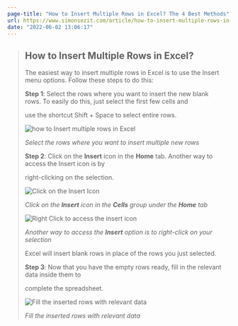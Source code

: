 ```yaml
---
page-title: "How to Insert Multiple Rows in Excel? The 4 Best Methods"
url: https://www.simonsezit.com/article/how-to-insert-multiple-rows-in-excel/
date: "2022-06-02 13:06:17"
---
```


> ## How to Insert Multiple Rows in Excel? 
> 
> The easiest way to insert multiple rows in Excel is to use the Insert menu options. Follow these steps to do this: 
> 
> **Step 1**: Select the rows where you want to insert the new blank rows. To easily do this, just select the first few cells and
> 
> use the shortcut Shift + Space to select entire rows.
> 
> ![how to Insert multiple rows in Excel](https://www.simonsezit.com/wp-content/uploads/2021/10/16.2-how-to-insert-multiple-rows-in-Excel.png)
> 
> *Select the rows where you want to insert multiple new rows*
> 
> **Step 2**: Click on the **Insert** icon in the **Home** tab. Another way to access the Insert icon is by 
> 
> right-clicking on the selection. 
> 
> ![Click on the Insert Icon](https://www.simonsezit.com/wp-content/uploads/2021/10/16.3-how-to-insert-multiple-rows-in-Excel.png)
> 
> *Click on the **Insert** icon in the **Cells** group under the **Home** tab*  
> 
> ![Right Click to access the insert icon](https://www.simonsezit.com/wp-content/uploads/2021/10/16.4-how-to-insert-multiple-rows-in-Excel.png)
> 
> *Another way to access the **Insert** option is to right-click on your selection*
> 
> Excel will insert blank rows in place of the rows you just selected. 
> 
> **Step 3**: Now that you have the empty rows ready, fill in the relevant data inside them to 
> 
> complete the spreadsheet. 
> 
> ![Fill the inserted rows with relevant data](https://www.simonsezit.com/wp-content/uploads/2021/10/16.6-how-to-insert-multiple-rows-in-Excel.gif)
> 
> *Fill the inserted rows with relevant data*
